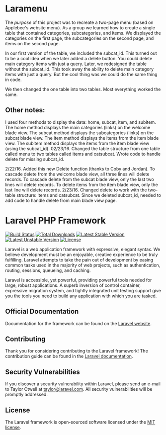 # Laramenu

The *purpose* of this project was to recreate a two-page menu (based on Applebee's website menu).
As a group we learned how to create a single table that contained categories, subcategories, and items.
We displayed the categories on the first page, the subcategories on the second page, and items 
on the second page.

In our first version of the table, we included the subcat_id. This turned out to be a cool idea
when we later added a delete button. You could delete main category items with just a query. Later, we
redesigned the table without the subcat_id. This took away the ability to delete main category items
with just a query. But the cool thing was we could do the same thing in code. 

We then changed the one table into two tables. Most everything worked the same.

## Other notes:

I used four methods to display the data: home, subcat, item, and subitem.
The home method displays the main categories (links) on the welcome blade view.
The subcat method displays the subcategories (links) on the subcat blade view.
The item method displays the items from the item blade view.
The subitem method displays the items from the item blade view (using the subcat_id).
02/23/16. Changed the table structure from one table called menu to two tables
          called items and catsubcat. Wrote code to handle delete for missing subcat_id.

2/22/16. Added this new Delete function (thanks to Coby and Jordan).
To cascade delete from the welcome blade view, all three lines will delete records.
To cascade delete from the subcat blade view, only the last two lines will delete records.
To delete items from the item blade view, only the last line will delete records.
2/23/16. Changed delete to work with the two-table structure: items and catsubcat. Since we
         deleted subcat_id, needed to add code to handle delete from main blade view page.

     



# Laravel PHP Framework

[![Build Status](https://travis-ci.org/laravel/framework.svg)](https://travis-ci.org/laravel/framework)
[![Total Downloads](https://poser.pugx.org/laravel/framework/d/total.svg)](https://packagist.org/packages/laravel/framework)
[![Latest Stable Version](https://poser.pugx.org/laravel/framework/v/stable.svg)](https://packagist.org/packages/laravel/framework)
[![Latest Unstable Version](https://poser.pugx.org/laravel/framework/v/unstable.svg)](https://packagist.org/packages/laravel/framework)
[![License](https://poser.pugx.org/laravel/framework/license.svg)](https://packagist.org/packages/laravel/framework)

Laravel is a web application framework with expressive, elegant syntax. We believe development must be an enjoyable, creative experience to be truly fulfilling. Laravel attempts to take the pain out of development by easing common tasks used in the majority of web projects, such as authentication, routing, sessions, queueing, and caching.

Laravel is accessible, yet powerful, providing powerful tools needed for large, robust applications. A superb inversion of control container, expressive migration system, and tightly integrated unit testing support give you the tools you need to build any application with which you are tasked.

## Official Documentation

Documentation for the framework can be found on the [Laravel website](http://laravel.com/docs).

## Contributing

Thank you for considering contributing to the Laravel framework! The contribution guide can be found in the [Laravel documentation](http://laravel.com/docs/contributions).

## Security Vulnerabilities

If you discover a security vulnerability within Laravel, please send an e-mail to Taylor Otwell at taylor@laravel.com. All security vulnerabilities will be promptly addressed.

## License

The Laravel framework is open-sourced software licensed under the [MIT license](http://opensource.org/licenses/MIT).
